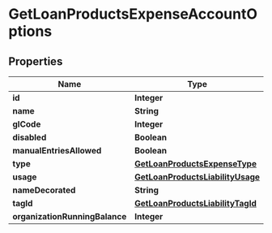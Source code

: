 # GetLoanProductsExpenseAccountOptions

## Properties
Name | Type | Description | Notes
------------ | ------------- | ------------- | -------------
**id** | **Integer** |  |  [optional]
**name** | **String** |  |  [optional]
**glCode** | **Integer** |  |  [optional]
**disabled** | **Boolean** |  |  [optional]
**manualEntriesAllowed** | **Boolean** |  |  [optional]
**type** | [**GetLoanProductsExpenseType**](GetLoanProductsExpenseType.md) |  |  [optional]
**usage** | [**GetLoanProductsLiabilityUsage**](GetLoanProductsLiabilityUsage.md) |  |  [optional]
**nameDecorated** | **String** |  |  [optional]
**tagId** | [**GetLoanProductsLiabilityTagId**](GetLoanProductsLiabilityTagId.md) |  |  [optional]
**organizationRunningBalance** | **Integer** |  |  [optional]
